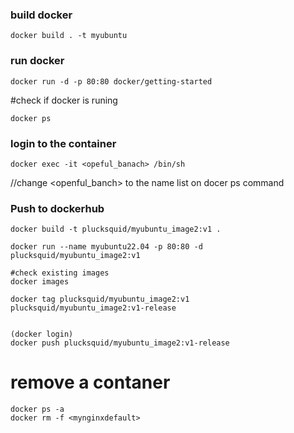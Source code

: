 ### build docker
  ```
docker build . -t myubuntu 
  ```

### run docker
  ```
docker run -d -p 80:80 docker/getting-started
  ```
  
#check if docker is runing 
  ```
docker ps
  ```

### login to the container
  ```
docker exec -it <opeful_banach> /bin/sh 
  ```
//change <openful_banch> to the name list on docer ps command


### Push to dockerhub
  ```
docker build -t plucksquid/myubuntu_image2:v1 .

docker run --name myubuntu22.04 -p 80:80 -d plucksquid/myubuntu_image2:v1

#check existing images
docker images

docker tag plucksquid/myubuntu_image2:v1 plucksquid/myubuntu_image2:v1-release


(docker login)
docker push plucksquid/myubuntu_image2:v1-release
  ```

# remove a contaner
  ```
  docker ps -a
  docker rm -f <mynginxdefault>
  
  ```
